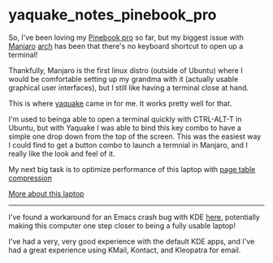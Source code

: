 # yaquake_notes_pinebook_pro

So, I've been loving my [Pinebook pro](https://www.pine64.org/pinebook-pro/) so far, but my biggest issue with [Manjaro](https://www.pine64.org/pinebook-pro/) [arch](https://www.archlinux.org/) has been that there's no keyboard shortcut to open up a terminal!

Thankfully, Manjaro is the first linux distro (outside of Ubuntu) where I would be comfortable setting up my grandma with it (actually usable graphical user interfaces), but I still like having a terminal close at hand. 

This is where [yaquake](https://wiki.archlinux.org/index.php/Yakuake) came in for me. It works pretty well for that. 

I'm used to beinga able to open a terminal quickly with CTRL-ALT-T in Ubuntu, but with Yaquake I was able to bind this key combo to have a simple one drop down from the top of the screen. This was the easiest way I could find to get a button combo to launch a termnial in Manjaro, and I really like the look and feel of it.

My next big task is to optimize performance of this laptop with [page table compression](https://haydenjames.io/pinebook-pro-my-first-impressions-and-setup-tips/)

[More about this laptop](https://youtu.be/EoIfSnFCs84)

------------------------------------------------------

I've found a workaround for an Emacs crash bug with KDE [here](https://discuss.getsol.us/d/5252-undefined-color-window-foreground-doom-emacs), potentially making this computer one step closer to being  a fully usable laptop!

I've had a very, very good experience with the default KDE apps, and I've had a great experience using KMail, Kontact, and Kleopatra for email.
